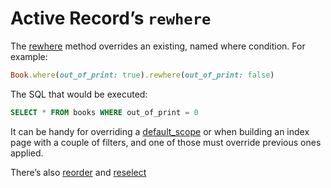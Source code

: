 # Active Record’s `rewhere`

The [rewhere](https://guides.rubyonrails.org/v7.0/active_record_querying.html#rewhere) method overrides an existing, named where condition. For example:

```ruby
Book.where(out_of_print: true).rewhere(out_of_print: false)
```

The SQL that would be executed:
```sql
SELECT * FROM books WHERE out_of_print = 0
```

It can be handy for overriding a [default_scope](https://guides.rubyonrails.org/v7.0/active_record_querying.html#applying-a-default-scope) or when building an index page with a couple of filters, and one of those must override previous ones applied.

There’s also [reorder](https://guides.rubyonrails.org/v7.0/active_record_querying.html#reorder) and [reselect](https://guides.rubyonrails.org/v7.0/active_record_querying.html#reselect)
